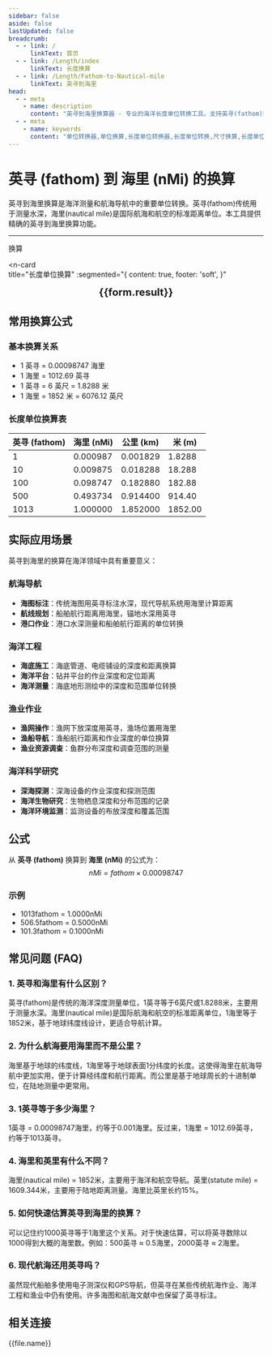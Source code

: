 ```yaml
---
sidebar: false
aside: false
lastUpdated: false
breadcrumb:
  - - link: /
      linkText: 首页
  - - link: /Length/index
      linkText: 长度换算
  - - link: /Length/Fathom-to-Nautical-mile
      linkText: 英寻到海里
head:
  - - meta
    - name: description
      content: "英寻到海里换算器 - 专业的海洋长度单位转换工具。支持英寻(fathom)到海里(nMi)的精确换算，提供详细的换算公式和海洋应用案例。适用于航海、海洋工程等领域。"
  - - meta
    - name: keywords
      content: "单位转换器,单位换算,长度单位转换器,长度单位转换,尺寸换算,长度单位换算,长度单位换算表,一海里等于多少公里,一英里等于多少米,miles,海里和公里怎么换算,mile,一英里等于多少公里,英里和公里换算,米换算英尺,英尺单位,英制,英尺和英寸的换算,英尺英寸,英尺和米换算,ft单位,英尺 米,一米等于多少英尺,英尺厘米换算,英寸和英尺,ft to m,呎,英尺换算米,英尺转换,ft和m换算,六英尺,英尺和米,一英尺等于多少英寸,feet 多少米,米和英尺换算,feet是什么单位,英尺换算厘米,英制单位,英尺和英寸,英寸 厘米,一英尺,一英尺等于多少米,公尺,来源,ft是什么单位,一英尺等于多少厘米,英尺和厘米的换算,英里,foot,厘米和英寸换算,英尺和米的换算,英尺换算,ft,一英寸等于多少厘米,英寸换算,英寸和厘米的换算"
---
```

# 英寻 (fathom) 到 海里 (nMi) 的换算

英寻到海里换算是海洋测量和航海导航中的重要单位转换。英寻(fathom)传统用于测量水深，海里(nautical mile)是国际航海和航空的标准距离单位。本工具提供精确的英寻到海里换算功能。

---
<script setup>
import { onMounted, reactive, inject, ref } from 'vue'
import { NButton, NForm, NFormItem, NInput, NInputNumber, NSelect, NCard, useMessage,NGrid ,NGi } from 'naive-ui'
import { defineClientComponent } from 'vitepress'
import { Length } from '../../files';
const seoKey = ['单位转换器','单位换算','长度单位转换器','长度单位转换','尺寸换算','长度单位换算','长度单位换算表','一海里等于多少公里','一英里等于多少米','miles','海里和公里怎么换算','mile','一英里等于多少公里','英里和公里换算','米换算英尺','英尺单位','英制','英尺和英寸的换算','英尺英寸','英尺和米换算','ft单位','英尺 米','一米等于多少英尺','英尺厘米换算','英寸和英尺','ft to m','呎','英尺换算米','英尺转换','ft和m换算','六英尺','英尺和米','一英尺等于多少英寸','feet 多少米','米和英尺换算','feet是什么单位','英尺换算厘米','英制单位','英尺和英寸','英寸 厘米','一英尺','一英尺等于多少米','公尺','来源','ft是什么单位','一英尺等于多少厘米','英尺和厘米的换算','英里','foot','厘米和英寸换算','英尺和米的换算','英尺换算','ft','一英寸等于多少厘米','英寸换算','英寸和厘米的换算']
const convert = inject('convert')

const form = reactive({
  number: null,
  result: '',
  title: '英寻到海里的换算',
})

const convertHandler = () => {
  if (form.number !== null && !isNaN(form.number)) {
    const convertedValue = parseFloat(form.number) * 0.00094697
    form.result = `${form.number}fathom = ${convertedValue.toFixed(6)}nMi`
  } else {
    form.result = '请输入有效的数值。'
  }
}
</script>

<n-form size="large" :model="form">
  <n-form-item label="英寻 (fathom)">
    <n-input-number v-model:value="form.number" placeholder="输入英寻" style="width: 100%" />
  </n-form-item>
  <n-form-item>
    <n-button type="info" @click="convertHandler" block>换算</n-button>
  </n-form-item>
</n-form>

<n-card  
  title="长度单位换算"
  :segmented="{
    content: true,
    footer: 'soft',
  }"
>
  <div  style="text-align:center;font-size:20px;">
    <strong>{{form.result}}</strong>
  </div>
    <template #footer>
    <div>
      <span v-for="item of seoKey">{{item}}，</span>
    </div>
  </template>
</n-card>

## 常用换算公式

### 基本换算关系
- 1 英寻 = 0.00098747 海里
- 1 海里 = 1012.69 英寻
- 1 英寻 = 6 英尺 = 1.8288 米
- 1 海里 = 1852 米 = 6076.12 英尺

### 长度单位换算表

| 英寻 (fathom) | 海里 (nMi) | 公里 (km) | 米 (m) |
|---------------|------------|-----------|--------|
| 1 | 0.000987 | 0.001829 | 1.8288 |
| 10 | 0.009875 | 0.018288 | 18.288 |
| 100 | 0.098747 | 0.182880 | 182.88 |
| 500 | 0.493734 | 0.914400 | 914.40 |
| 1013 | 1.000000 | 1.852000 | 1852.00 |

## 实际应用场景

英寻到海里的换算在海洋领域中具有重要意义：

### 航海导航
- **海图标注**：传统海图用英寻标注水深，现代导航系统用海里计算距离
- **航线规划**：船舶航行距离用海里，锚地水深用英寻
- **港口作业**：港口水深测量和船舶航行距离的单位转换

### 海洋工程
- **海底施工**：海底管道、电缆铺设的深度和距离换算
- **海洋平台**：钻井平台的作业深度和定位距离
- **海洋测量**：海底地形测绘中的深度和范围单位转换

### 渔业作业
- **渔网操作**：渔网下放深度用英寻，渔场位置用海里
- **渔船导航**：渔船航行距离和作业深度的单位换算
- **渔业资源调查**：鱼群分布深度和调查范围的测量

### 海洋科学研究
- **深海探测**：深海设备的作业深度和探测范围
- **海洋生物研究**：生物栖息深度和分布范围的记录
- **海洋环境监测**：监测设备的布放深度和覆盖范围

## 公式

从 **英寻 (fathom)** 换算到 **海里 (nMi)** 的公式为：
$$ nMi = fathom \times 0.00098747 $$

### 示例
- 1013fathom = 1.0000nMi
- 506.5fathom = 0.5000nMi
- 101.3fathom = 0.1000nMi

## 常见问题 (FAQ)

### 1. 英寻和海里有什么区别？
英寻(fathom)是传统的海洋深度测量单位，1英寻等于6英尺或1.8288米，主要用于测量水深。海里(nautical mile)是国际航海和航空的标准距离单位，1海里等于1852米，基于地球纬度线设计，更适合导航计算。

### 2. 为什么航海要用海里而不是公里？
海里基于地球的纬度线，1海里等于地球表面1分纬度的长度。这使得海里在航海导航中更加实用，便于计算经纬度和航行距离。而公里是基于地球周长的十进制单位，在陆地测量中更常用。

### 3. 1英寻等于多少海里？
1英寻 = 0.00098747海里，约等于0.001海里。反过来，1海里 = 1012.69英寻，约等于1013英寻。

### 4. 海里和英里有什么不同？
海里(nautical mile) = 1852米，主要用于海洋和航空导航。英里(statute mile) = 1609.344米，主要用于陆地距离测量。海里比英里长约15%。

### 5. 如何快速估算英寻到海里的换算？
可以记住约1000英寻等于1海里这个关系。对于快速估算，可以将英寻数除以1000得到大概的海里数。例如：500英寻 ≈ 0.5海里，2000英寻 ≈ 2海里。

### 6. 现代航海还用英寻吗？
虽然现代船舶多使用电子测深仪和GPS导航，但英寻在某些传统航海作业、海洋工程和渔业中仍有使用。许多海图和航海文献中也保留了英寻标注。

## 相关连接
<n-grid x-gap="12" :cols="2">
  <n-gi v-for="(file, index) in Length" :key="index">
    <n-button
      text
      tag="a"
      :href="file.path"
      type="info"
    >
      {{file.name}}
    </n-button>
  </n-gi>
</n-grid>